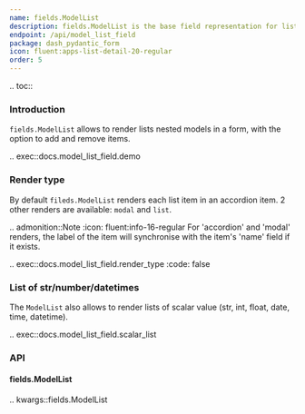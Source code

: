 ```yaml
---
name: fields.ModelList
description: fields.ModelList is the base field representation for list of nested pydantic models.
endpoint: /api/model_list_field
package: dash_pydantic_form
icon: fluent:apps-list-detail-20-regular
order: 5
---
```


.. toc::

### Introduction

`fields.ModelList` allows to render lists nested models in a form, with the option to add and remove items.

.. exec::docs.model_list_field.demo

### Render type

By default `fileds.ModelList` renders each list item in an accordion item. 2 other renders are available: `modal` and `list`.

.. admonition::Note
    :icon: fluent:info-16-regular
    For 'accordion' and 'modal' renders, the label of the item will synchronise with the item's
    'name' field if it exists.

.. exec::docs.model_list_field.render_type
    :code: false

### List of str/number/datetimes

The `ModelList` also allows to render lists of scalar value (str, int, float, date, time, datetime).

.. exec::docs.model_list_field.scalar_list

### API

#### fields.ModelList

.. kwargs::fields.ModelList
